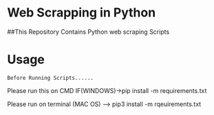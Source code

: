 # Web Scrapping in Python
##This Repository Contains Python web scraping Scripts

<h1>Usage</h1>

<code>Before Running Scripts......</code>

<p>Please run this on CMD IF(WINDOWS)->pip install -m requirements.txt</p>
<p>Please run on terminal (MAC OS) --> pip3 install -m rqeuirements.txt</p>

